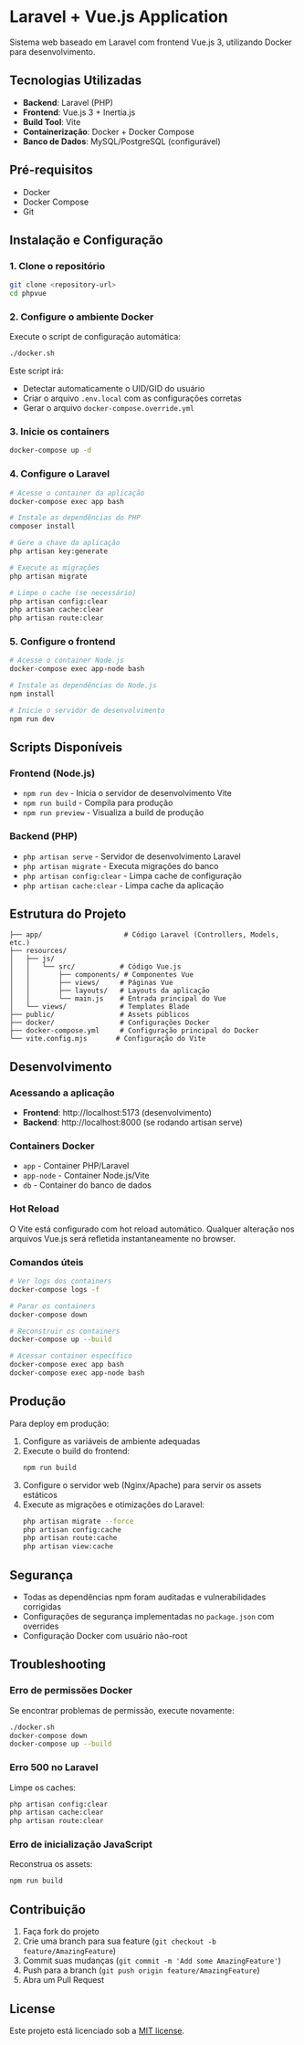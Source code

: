 # Laravel + Vue.js Application

Sistema web baseado em Laravel com frontend Vue.js 3, utilizando Docker para desenvolvimento.

## Tecnologias Utilizadas

- **Backend**: Laravel (PHP)
- **Frontend**: Vue.js 3 + Inertia.js
- **Build Tool**: Vite
- **Containerização**: Docker + Docker Compose
- **Banco de Dados**: MySQL/PostgreSQL (configurável)

## Pré-requisitos

- Docker
- Docker Compose
- Git

## Instalação e Configuração

### 1. Clone o repositório
```bash
git clone <repository-url>
cd phpvue
```

### 2. Configure o ambiente Docker
Execute o script de configuração automática:
```bash
./docker.sh
```

Este script irá:
- Detectar automaticamente o UID/GID do usuário
- Criar o arquivo `.env.local` com as configurações corretas
- Gerar o arquivo `docker-compose.override.yml`

### 3. Inicie os containers
```bash
docker-compose up -d
```

### 4. Configure o Laravel
```bash
# Acesse o container da aplicação
docker-compose exec app bash

# Instale as dependências do PHP
composer install

# Gere a chave da aplicação
php artisan key:generate

# Execute as migrações
php artisan migrate

# Limpe o cache (se necessário)
php artisan config:clear
php artisan cache:clear
php artisan route:clear
```

### 5. Configure o frontend
```bash
# Acesse o container Node.js
docker-compose exec app-node bash

# Instale as dependências do Node.js
npm install

# Inicie o servidor de desenvolvimento
npm run dev
```

## Scripts Disponíveis

### Frontend (Node.js)
- `npm run dev` - Inicia o servidor de desenvolvimento Vite
- `npm run build` - Compila para produção
- `npm run preview` - Visualiza a build de produção

### Backend (PHP)
- `php artisan serve` - Servidor de desenvolvimento Laravel
- `php artisan migrate` - Executa migrações do banco
- `php artisan config:clear` - Limpa cache de configuração
- `php artisan cache:clear` - Limpa cache da aplicação

## Estrutura do Projeto

```
├── app/                    # Código Laravel (Controllers, Models, etc.)
├── resources/
│   ├── js/
│   │   └── src/           # Código Vue.js
│   │       ├── components/ # Componentes Vue
│   │       ├── views/     # Páginas Vue
│   │       ├── layouts/   # Layouts da aplicação
│   │       └── main.js    # Entrada principal do Vue
│   └── views/             # Templates Blade
├── public/                # Assets públicos
├── docker/                # Configurações Docker
├── docker-compose.yml     # Configuração principal do Docker
└── vite.config.mjs       # Configuração do Vite
```

## Desenvolvimento

### Acessando a aplicação
- **Frontend**: http://localhost:5173 (desenvolvimento)
- **Backend**: http://localhost:8000 (se rodando artisan serve)

### Containers Docker
- `app` - Container PHP/Laravel
- `app-node` - Container Node.js/Vite
- `db` - Container do banco de dados

### Hot Reload
O Vite está configurado com hot reload automático. Qualquer alteração nos arquivos Vue.js será refletida instantaneamente no browser.

### Comandos úteis
```bash
# Ver logs dos containers
docker-compose logs -f

# Parar os containers
docker-compose down

# Reconstruir os containers
docker-compose up --build

# Acessar container específico
docker-compose exec app bash
docker-compose exec app-node bash
```

## Produção

Para deploy em produção:

1. Configure as variáveis de ambiente adequadas
2. Execute o build do frontend:
   ```bash
   npm run build
   ```
3. Configure o servidor web (Nginx/Apache) para servir os assets estáticos
4. Execute as migrações e otimizações do Laravel:
   ```bash
   php artisan migrate --force
   php artisan config:cache
   php artisan route:cache
   php artisan view:cache
   ```

## Segurança

- Todas as dependências npm foram auditadas e vulnerabilidades corrigidas
- Configurações de segurança implementadas no `package.json` com overrides
- Configuração Docker com usuário não-root

## Troubleshooting

### Erro de permissões Docker
Se encontrar problemas de permissão, execute novamente:
```bash
./docker.sh
docker-compose down
docker-compose up --build
```

### Erro 500 no Laravel
Limpe os caches:
```bash
php artisan config:clear
php artisan cache:clear
php artisan route:clear
```

### Erro de inicialização JavaScript
Reconstrua os assets:
```bash
npm run build
```

## Contribuição

1. Faça fork do projeto
2. Crie uma branch para sua feature (`git checkout -b feature/AmazingFeature`)
3. Commit suas mudanças (`git commit -m 'Add some AmazingFeature'`)
4. Push para a branch (`git push origin feature/AmazingFeature`)
5. Abra um Pull Request

## License

Este projeto está licenciado sob a [MIT license](https://opensource.org/licenses/MIT).
